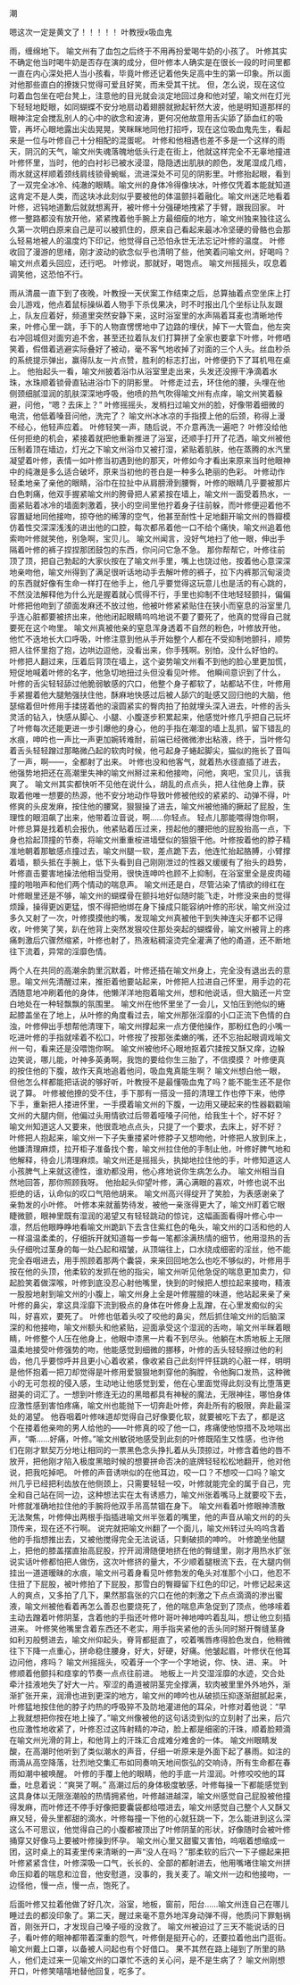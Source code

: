 潮

嗯这次一定是黄文了！！！！！
叶教授x吸血鬼







雨，缠绵地下。
喻文州有了血包之后终于不用再扮爱喝牛奶的小孩了。
叶修其实不确定他当时喝牛奶是否存在演的成分，但叶修本人确实是在很长一段的时间里都一直在内心深处把人当小孩看，毕竟叶修还记着他失足高中生的第一印象。所以面对他那些直白的撩拨只觉得可爱且好笑，而未受其干扰。
但，怎么说，现在这位叼着血包坐在吧台凳上，注意他的目光就会淡定地回过身和他对望，喻文州在灯光下轻轻地眨眼，如同蝴蝶不安分地扇动着翅膀就掀起轩然大波，他是明知道那样的眼神注定会搅乱别人的心中的欲念和波涛，更何况他故意用舌尖舔了舔血红的吸管，再坏心眼地露出尖齿晃晃，笑眯眯地同他打招呼，现在这位吸血鬼先生，看起来是一位与叶修自己十分相配的混蛋呢。
叶修和他相遇也差不多是一个这样的雨天，阴沉的天气，喻文州失魂落魄地低头行走在街上，他就这样完全不无辜地撞进叶修怀里，当时，他的白衬衫已被水浸湿，隐隐透出肌肤的颜色，发尾湿成几绺，雨水就这样顺着颈线肩线锁骨蜿蜒，流进深处不可见的阴影里。叶修抬起眼，看到了一双完全冰冷、纯澈的眼睛。喻文州的身体冷得像块冰，叶修仅凭着本能就知道这肯定不是人类，而这块冰此刻似乎要被他的体温颤抖着融化。喻文州迷茫地看着叶修，迟钝地道歉后就就想离开，被叶修十分强硬地拽紧了手臂，跟我回家。
叶修一整路都没有放开他，紧紧拽着他手腕上方最细瘦的地方，喻文州独来独往这么久第一次明白原来自己是可以被抓住的，原来自己看起来最冰冷坚硬的骨骼也会那么轻易地被人的温度灼下印记，他觉得自己恐怕永世无法忘记叶修的温度。
叶修收回了漫游的思绪，刚才波动的欲念似乎也清明了些，他笑着问喻文州，好喝吗？
喻文州点着头回应，还行吧。
叶修说，那就好，喝饱点。
喻文州摇摇头，叹息着调笑他，这恐怕不行。





雨从清晨一直下到了夜晚，叶教授一天伏案工作结束之后，总算抽着点空坐床上打会儿游戏，他点着鼠标操纵着人物手下杀伐果决，时不时报出几个坐标让队友跟上，队友应着好，频道里突然安静下来，这时浴室里的水声隔着耳麦也清晰地传来，叶修心里一跳，手下的人物直愣愣地中了边路的埋伏，掉下一大管血，他左突右冲回城但对面穷追不舍，甚至还拉着队友们打算拼了全家也要拿下叶修，叶修哂笑着，假借着逃避实际叠好了被动，毫不客气地收掉了对面的三个人头。丝血秒杀的系统提示弹出，赢得队友一片点赞，胜利的标志打出，叶修便扔下了耳机甩在桌上。
他抬起头一看，喻文州披着浴巾从浴室里走出来，头发还没擦干净滴着水珠，水珠顺着锁骨直钻进浴巾下的阴影里。
叶修走过去，环住他的腰，头埋在他侧颈细腻湿润的肌肤深深地呼吸，他喷的热气吹得喻文州有点痒，喻文州笑着躲避，问他，“嗯？去床上？”
叶修摇摇头，发梢扫过喻文州的脸，好像带着细微的电流，他低着嗓音问他，洗完了？
喻文州冰冰凉的手指摸上他的后颈，称得上漫不经心，他轻声应着。
叶修轻笑一声，随后说，不介意再洗一遍吧？
叶修没给他任何拒绝的机会，紧接着就把他重新推进了浴室，还顺手打开了花洒，喻文州被他压制着顶在墙边，灯光之下喻文州浴巾又被打湿，紧贴着肌肤，他在蒸腾的水汽里凝望着叶修，表情一如叶修当初遇到他的那天，叶修如今才看出来原来当时他眼神中的纯澈是多么适合破坏，原来当初他的苍白是一种多么艳丽的色彩。
叶修动作轻柔地亲了亲他的眼睛，浴巾在拉扯中从肩膀滑到腰臀，叶修的眼睛几乎要被那片白色刺痛，他双手握紧喻文州的胯骨把人紧紧按在墙上，喻文州一面受着热水，一面紧贴着冰冷的墙面刺激着，狭小的空间里他拧着身子往前躲，而叶修便迎着他不容置疑地同他接吻，掠夺他的稀薄的空气，他甚至耐性十足地翻开喻文州的唇瓣模仿着性交深深浅浅的进出他的口腔，每次都吊着他一口不给个痛快，喻文州追着他索吻叶修就笑他，别急啊，宝贝儿。
喻文州闻言，没好气地扫了他一眼，伸出手隔着叶修的裤子捏捏那团鼓包的东西，你问问它急不急。
那你帮帮它，叶修往前顶了顶，把自己勃起的大家伙按在了喻文州手里，嘴上也饶过他，按着他心意深深地亲吻他，喻文州得到了满足很听话地动手去解叶修的裤子，拉下内裤那沉甸滚烫的东西就好像有生命一样打在他手上，他几乎要觉得这玩意儿也是活的有心跳的，不然没法解释他为什么光是握着就心慌得不行，手里也抑制不住地轻轻颤抖，偏偏叶修把他吻到了颌面发麻还不放过他，他被叶修紧紧贴住在狭小而窒息的浴室里几乎连心脏都要被挤出来，他他闭起眼睛呜呜地说不要了要死了，他真的觉得自己就要死在这个吻里。
喻文州真被他亲的窒息浑身透着不自然的粉色，叶修放开他，他忙不迭地长大口呼吸，叶修注意到他从手开始整个人都在不受抑制地颤抖，顺势把人往怀里抱了抱，边哄边逗他，没看出来，你手残啊。别怕，没什么好怕的。
叶修把人翻过来，压着后背顶在墙上，这个姿势喻文州看不到他的脸心里更加慌，短促地喊着叶修的名字，他急切地扭过头但没看见叶修。
他瞬间意识到了什么，叶修的舌尖轻轻舔过他脆弱敏感的穴口，他整个身子都软了，站都站不住，叶修用手紧握着他大腿勉强扶住他，酥麻地快感过后被人舔穴的耻感又回归他的大脑，他瑟缩着但叶修用手揉搓着他的滚圆紧实的臀肉拍了拍就埋头深入进去，叶修的舌头灵活的钻入，快感从脚心、小腿、小腹逐步积累起来，他感觉叶修几乎把自己玩坏了叶修每次还能更进一步引爆他的身心，他的手指在潮湿的墙上乱抓，留下错乱的水痕，呻吟也一声比一声更加婉转难耐，前端已经微微渗出粘液，终于，当叶修勾着舌头轻轻蹭过那略微凸起的软肉时候，他弓起身子蜷起脚尖，猫似的拖长了音叫了一声，啊——，全都射了出来。
叶修也没和他客气，就着热水径直插了进去，他强势地把还在高潮里失神的喻文州掰过来和他接吻，问他，爽吧，宝贝儿，该我爽了。
喻文州其实都快听不见他在说什么，胡乱的点点头，把人往他身上靠，获取着他唯一想要的热源，他不安分地动作导致叶修被他绞的紧紧的、动弹不得，叶修爽的头皮发麻，按住他的腰窝，狠狠操了进去，喻文州被他捅的撅起了屁股，生理性的眼泪飙了出来，他带着泣音说，啊……你轻点。
轻点儿那能喂得饱你啊，叶修总算是找着机会报仇，他紧贴着压过来，捞起他的腰把他的屁股抬高一点，下身也拾起顶撞的节奏，将喻文州重重桉进墙壁似的狠狠干他。叶修按着他的脖子精准地朝着那敏感点撞过去，喻文州腿一软，差点跪下去，他连忙抬起胳膊，小臂撑着墙，额头抵在手腕上，低下头看到自己刚刚泄过的性器又缓缓有了抬头的趋势，叶修直击要害地操法他相当受用，很快连呻吟也顾不上抑制，在浴室里全是皮肉碰撞的啪啪声和他们两个情动的喘息声。
喻文州还是白，尽管沾染了情欲的绯红在叶修眼里还是不够，喻文州的蝴蝶骨在颤抖地好似随时能飞走，叶修没来由的觉得烦躁，操得更凶更猛，恨不得把他绑在身下操成只能容纳叶修的形状，喻文州没过多久又射了一次，叶修摸摸他的嘴，发现喻文州真被他干到失神连尖牙都不记得收，叶修笑了笑，趴在他背上突然发狠咬住那处突起的蝴蝶骨，喻文州被背上的疼痛刺激后穴骤然缩紧，叶修也射了，热液粘稠滚烫完全灌满了他的甬道，还不断地往下流着，异常的淫靡色情。

两个人在共同的高潮余韵里沉默着，叶修还插在喻文州身上，完全没有退出去的意思。喻文州先清醒过来，推拒着他要站起来，叶修把人拉进自己怀里，用手边的花洒随意地冲刷着他的身体，他懒洋洋地抱着喻文州，想和他说话，但大脑还一片空白地处在一种轻飘飘的氛围里。
喻文州在他怀里坐了一会儿，又怕压到他似的蜷起膝盖坐在了地上，从叶修的角度看过去，喻文州那张淫靡的小口正流下色情的白浊，叶修伸出手想帮他清理下，喻文州撑起来一点方便他操作，那粉红色的小嘴一吃进叶修的手指就嗦着不松口，叶修按了按那张柔嫩的嘴，还不忘抬起眼调戏喻文州一句，看来还是没喂饱你啊。
喻文州被他坏心眼地抠着穴揉按又酥又痒，边躲边笑说，哪儿能，叶神多英勇啊，我饱的要给你生三胎了，不信摸摸？
叶修便真的按住他的下腹，故作天真地追着他问，吸血鬼真能生啊？
喻文州想白他一眼，但他怎么样都能把话说的够好听，叶教授不是最懂吸血鬼了吗？能不能生还不是你说了算。
叶修被他撩的受不住，手下那有一搭没一搭的清理工作也停下来，他停下手，重新把人搂进怀里，一手摸着喻文州的下腹，一边用又硬起来的性器戳戳喻文州的大腿内侧，他偏过头用情欲过后带着哑嗓子问他，给我生十个，好不好？
喻文州知道这人又要来，他很乖地点点头，只提了一个要求，去床上，好不好？
叶修把人抱起来，喻文州一下子失重搂紧叶修脖子又想吻他，叶修把人放到床上，他嫌清理麻烦，拉开柜子准备找个套，喻文州拉住他的手制止他，叶修好脾气地和他解释，待会儿清理麻烦。喻文州还是摇摇头，执拗地拉住他的手，叶修知道这人小孩脾气上来就这德性，谁劝都没用，他心疼地说你生病怎么办。
喻文州相当自然地回答，那你照顾我呀。
他抬起头仰望叶修，满心满眼的喜欢，叶修也说不出拒绝的话，认命似的叹口气陪他胡来。
喻文州高兴得绽开了笑脸，为表感谢亲了亲勃发的小叶修。
叶修本来就蓄势待发，被他一亲涨得更大了，喻文州盯着它眼睫微颤，眼神里既有湿润的渴望又有轻轻跳动的惊诧，这幅画面看得叶修心中一凛，然后他眼睁睁地看喻文州跪趴下去含住紫红色的龟头，喻文州的口活和他的人一样温温柔柔的，仔细拆开就知道每一步每一笔都涂满热情的细节，他用湿热的舌头仔细吮过茎身的每一处凸起和褶皱，从顶端往上，口水绕成细密的淫丝，他不能完全吞咽进去，用手照顾着那两个囊袋，来来回回地怎么也吃不够似的，叶修用手按在他的头顶，他柔软的发抓在他的指尖，喻文州听见他急促的喘息更加卖力，仰起脸笑着做深喉，叶修到底没忍心射他嘴里，快到的时候把人想拉起来接吻，精液一股股地射到喻文州的小腹上，喻文州身上全是叶修腥膻的味道，他站起来亲了亲叶修的鼻尖，拿这具淫靡下流到极点的身体在叶修身上乱蹭，在心里发痴似的尖叫，好喜欢，要死了。
叶修也低着头咬了咬他的鼻尖，然后抓住喻文州的后脑深深的和他接吻，喻文州额头和他紧贴，迎面承受这个湿润的舌吻，喻文州半眯着眼睛，叶修整个人压在他身上，他眼中漆黑一片看不到尽头。他躺在木质地板上无限温柔地接受叶修强势的吻，他能感觉到细微的挪移，叶修的舌头轻轻擦过他的利齿，他几乎要惊呼并且更小心着收紧，像收紧自己此刻怦怦狂跳的心脏一样，明明是他怀抱着一把刀却觉得是叶修用爱狠狠地刺穿他的胸膛，令他胸口发热，这种微小的无可忽视的侵入感，生动地让他感觉到爱，他在心里面觉得此刻没有比堕落更甜美的词汇了。一想到叶修连无边的黑暗都具有神秘的魔法，无限神往，哪怕身体应激性感到害怕疼痛，喻文州也能抛下一切奔赴叶修，奔赴所有的极限，奔赴最深处的渴望。
他吞咽着叶修味道却觉得自己好像要化软，就要被吃下去了，都是这个在搂着他亲吻的男人给他的——叶修真的咬了他一口，疼痛使他惊措不及地喘出声，“嘶……好痛，叶修。”喻文州敏锐地感受到此刻的叶修既陌生又性感，也许他们在刚才默契万分地让相同的一票黑色念头挣扎着从头顶掠过，叶修含着他的唇不放开，把他刚才陷入极度黑暗时候的想要拼命否决的底牌轻轻松松地翻开，他对他说，把我吃掉吧。
叶修的声音诱哄似的在他耳边，咬一口？不想咬一口吗？喻文州几乎已经把利齿放在他侧颈上，只需要轻轻一咬，叶修就能完全的属于自己，完全和自己站在同一边，这种想法实在太有诱惑力，喻文州张着嘴马上就要咬下去，叶修就准确地拉住他的手腕将他双手吊高禁锢在身下。
喻文州看着叶修眼神溃散无法聚焦，叶修伸出两根手指插进喻文州半张着的嘴里，他的声音从喻文州的的头顶传来，现在还不行啊。
说完就把喻文州翻了一个面儿，喻文州转过头呜呜含着他的手指想推出去，又被他搅得完全无法说话，只剩破损的呻吟。
叶修跪坐他腿上，把他的膝盖摆直抬高屁股，拧开润滑随便地挤在他的臀缝里，刚才用热水扩张说实话叶修都怕把人做伤，这次叶修挤的量大，不少顺着腿根流下去，在大腿内侧挂出一道道暧昧的水痕，喻文州弓着身看见叶修勃发的龟头对准那个小口，他忍不住扭了下屁股，被叶修拍了下屁股，那雪白的臀瓣留下红色的印记，叶修记起来这人的爽点，又多拍了几下，果然那翕张的穴口在他的刺激之下点点滴滴的渗出蜜液，喻文州被他看着再怎么善忍也要烧死了，他的喘息声急促到了顶点，他哆嗦着主动去蹭着叶修阴茎，含着他的手指还叶修叶哥叶神地呻吟着乱叫，想让他立刻插进来。
叶修笑他嘴里含着东西还不老实，用手指夹紧他的舌头同时掰开臀缝茎身如利刃般劈进去，喻文州仰起头，脊背都挺直了，咬着嘴唇疼得脸色发白，他稍微往下下降一点重心，拼命稳住腰身，好大，好硬，好痛。他皱起眉，叶修伏在他耳边问他，疼吗？
喻文州摇摇头，咬着牙一个字一个字地说，你、快、进、来。
叶修顺着他颤抖和痉挛的节奏一点点往前进。
地板上一片交湿淫靡的水迹，交合处牵汁挂液地失了好大一片。窄涩的甬道被阴茎完全撑满，软肉被里里外外地外，渐渐扩张开来，润滑也进到更深的地方，喻文州的呻吟也从破损压抑逐渐甜腻起来，叶修猛地按住他的脖子灼热的呼吸猝不及防地灌进他的耳朵，叶修对着他说：“早上我就想把你按在地上操了。”喻文州像被他的这句话烫到似的立刻射了出来，后穴也应激性地收紧了，叶修忍过这阵射精的冲动，脸上都是细密的汗珠，顺着脸颊滴在喻文州光滑的背上，和他背上的汗珠汇合成难分难舍的一体。
喻文州眼睛发酸，在高潮时他听到了类似潮水的声音，仔细一听原来是外面下起了暴雨。如注的雨滴从高空降落，壮烈地交集汇布如同奏响天地间恢弘的交响诗，所有生命都在春雨如潮中被唤醒。
叶修的手覆上他的眼睛，他的手底一片湿润。叶修咬咬他的耳垂，吐息着说：“爽哭了啊。”
高潮过后的身体极度敏感，叶修每操一下都能感觉到这具身体以无限涨潮般的热情拥紧他，叶修越进越深，喻文州感觉自己屁股被他撞得发麻，而叶修还不停手好像把要囊袋都给喂进去，喻文州感觉自己整个人又酥又麻又轻，骨头里都甜的滴水，叶修每撞一下他的心就狂跳一下，怎么能进到这么深这么不可思议，他觉得自己的小腹都被顶出了叶修阴茎的形状，好像随时会被叶修捅穿又好像马上要被叶修操到怀孕。
喻文州心里又甜蜜又害怕，呜咽着想缩成一团，这时桌上的耳麦里传来清晰的一声“没人在吗？”那柔软的后穴一下子绷起来把叶修紧紧含住，叶修深吸一口气，长长的、全部的都射进去，他用嘴堵住喻文州拼命压抑着的喘息和泣音，他安慰道，没事的，我关麦了。喻文州一边和他接吻，一边怪他，慢一点，慢一点，饱死了。

后面叶修又拉着他做了好几次，浴室，地板，窗前，阳台……喻文州连自己在哪儿睡过去的都没印象了。第二天，醒过来毫不意外地浑身动弹不得，他质问下罪魁祸首，刚张开口，才发现自己嗓子哑的没救了。
喻文州被迫过了三天不能说话的日子，看叶修的眼神都带着深重的怨气，叶修倒是挺开心的，还要拉着他出门逛街。
喻文州戴上口罩，以备被人问起也有个好借口。
果不其然在路上碰到了所里的熟人，他们走过来一见喻文州的口罩忙不迭的关心问，是不是生病了？
喻文州刚想开口，叶修笑嘻嘻地替他回复，吃多了。